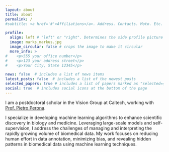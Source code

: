 ```yaml
---
layout: about
title: about
permalink: /
#subtitle: <a href='#'>Affiliations</a>. Address. Contacts. Moto. Etc.

profile:
  align: left # "left" or "right". Determines the side profile picture is shown on
  image: marks_markus.jpg
  image_circular: false # crops the image to make it circular
  more_info: >
#    <p>555 your office number</p>
#    <p>123 your address street</p>
#    <p>Your City, State 12345</p>

news: false  # includes a list of news items
latest_posts: false  # includes a list of the newest posts
selected_papers: true # includes a list of papers marked as "selected={true}"
social: true  # includes social icons at the bottom of the page
---
```


I am a postdoctoral scholar in the Vision Group at Caltech, working with [Prof. Pietro Perona](https://scholar.google.com/citations?user=j29kMCwAAAAJ&hl=en&oi=ao).

I specialize in developing machine learning algorithms to enhance scientific discovery in biology and medicine. Leveraging large-scale models and self-supervision, I address the challenges of managing and interpreting the rapidly growing volume of biomedical data. My work focuses on reducing human effort in data annotation, minimizing bias, and revealing hidden patterns in biomedical data using machine learning techniques.